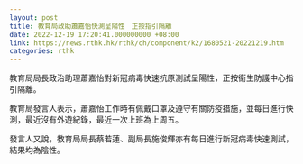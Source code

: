 ```yaml
---
layout: post
title: 教育局政助蕭嘉怡快測呈陽性　正按指引隔離
date: 2022-12-19 17:20:41.000000000 +08:00
link: https://news.rthk.hk/rthk/ch/component/k2/1680521-20221219.htm
categories: rthk
---
```


教育局局長政治助理蕭嘉怡對新冠病毒快速抗原測試呈陽性，正按衞生防護中心指引隔離。

教育局發言人表示，蕭嘉怡工作時有佩戴口罩及遵守有關防疫措施，並每日進行快測，最近沒有外遊紀錄，最近一次上班為上周五。

發言人又說，教育局局長蔡若蓮、副局長施俊輝亦有每日進行新冠病毒快速測試，結果均為陰性。
